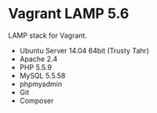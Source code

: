 # Vagrant LAMP 5.6
LAMP stack for Vagrant.

* Ubuntu Server 14.04 64bit (Trusty Tahr)
* Apache 2.4
* PHP 5.5.9
* MySQL 5.5.58
* phpmyadmin
* Git
* Composer

